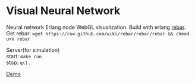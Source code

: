 Visual Neural Network
=====================

Neural network Erlang node WebGL visualization. Build with erlang [rebar](https://github.com/rebar/rebar). Get rebar: `wget https://raw.github.com/wiki/rebar/rebar/rebar && chmod u+x rebar`

Server(for simulation)  
start: `make run`   
stop:  `q().`

[Demo](https://vimeo.com/114177267)
